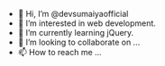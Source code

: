 - 👋 Hi, I’m @devsumaiyaofficial
- 👀 I’m interested in web development.
- 🌱 I’m currently learning jQuery.
- 💞️ I’m looking to collaborate on ...
- 📫 How to reach me ...

<!---
devsumaiyaofficial/devsumaiyaofficial is a ✨ special ✨ repository because its `README.md` (this file) appears on your GitHub profile.
You can click the Preview link to take a look at your changes.
--->
